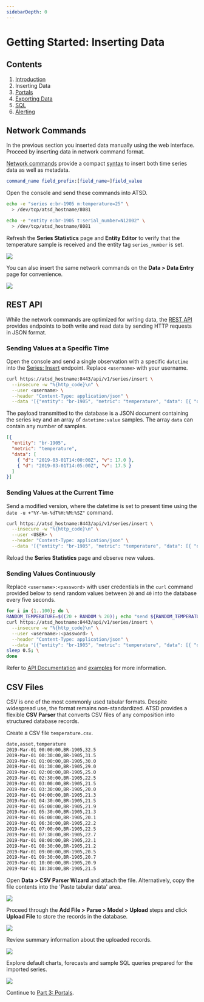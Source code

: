```yaml
---
sidebarDepth: 0
---
```


# Getting Started: Inserting Data

## Contents

1. [Introduction](./getting-started.md)
1. Inserting Data
1. [Portals](./getting-started-portal.md)
1. [Exporting Data](./getting-started-export.md)
1. [SQL](./getting-started-sql.md)
1. [Alerting](./getting-started-alert.md)

## Network Commands

In the previous section you inserted data manually using the web interface. Proceed by inserting data in network command format.

[Network commands](../api/network/README.md) provide a compact [syntax](../api/network/README.md#syntax) to insert both time series data as well as metadata.

```elm
command_name field_prefix:[field_name=]field_value
```

Open the console and send these commands into ATSD.

```bash
echo -e "series e:br-1905 m:temperature=25" \
  > /dev/tcp/atsd_hostname/8081
```

```bash
echo -e "entity e:br-1905 t:serial_number=N12002" \
  > /dev/tcp/atsd_hostname/8081
```

Refresh the **Series Statistics** page and **Entity Editor** to verify that the temperature sample is received and the entity tag `series_number` is set.

![](./resources/network-entity-command.png)

You can also insert the same network commands on the **Data > Data Entry** page for convenience.

![](./resources/network-commands-data.png)

## REST API

While the network commands are optimized for writing data, the [REST API](../api/data/README.md) provides endpoints to both write and read data by sending HTTP requests in JSON format.

### Sending Values at a Specific Time

Open the console and send a single observation with a specific `datetime` into the [Series: Insert](../api/data/series/insert.md) endpoint. Replace `<username>` with your username.

```bash
curl https://atsd_hostname:8443/api/v1/series/insert \
  --insecure -w "%{http_code}\n" \
  --user <username> \
  --header "Content-Type: application/json" \
  --data '[{"entity": "br-1905", "metric": "temperature", "data": [{ "d": "2019-03-01T14:00:00Z", "v": 17.0 }]}]'
```

The payload transmitted to the database is a JSON document containing the series key and an array of `datetime:value` samples. The array `data` can contain any number of samples.

```json
[{
  "entity": "br-1905",
  "metric": "temperature",
  "data": [
    { "d": "2019-03-01T14:00:00Z", "v": 17.0 },
    { "d": "2019-03-01T14:05:00Z", "v": 17.5 }
  ]
}]
```

### Sending Values at the Current Time

Send a modified version, where the datetime is set to present time using the `date -u +"%Y-%m-%dT%H:%M:%SZ"` command.

```bash
curl https://atsd_hostname:8443/api/v1/series/insert \
  --insecure -w "%{http_code}\n" \
  --user <USER> \
  --header "Content-Type: application/json" \
  --data '[{"entity": "br-1905", "metric": "temperature", "data": [{ "d": "'$(date -u +"%Y-%m-%dT%H:%M:%SZ")'", "v": 19.0 }]}]'
```

Reload the **Series Statistics** page and observe new values.

### Sending Values Continuously

Replace `<username>:<password>` with user credentials in the `curl` command provided below to send random values between `20` and `40` into the database every five seconds.

```bash
for i in {1..100}; do \
RANDOM_TEMPERATURE=$((20 + RANDOM % 20)); echo "send ${RANDOM_TEMPERATURE}"; \
curl https://atsd_hostname:8443/api/v1/series/insert \
  --insecure -w "%{http_code}\n" \
  --user <username>:<password> \
  --header "Content-Type: application/json" \
  --data '[{"entity": "br-1905", "metric": "temperature", "data": [{ "d": "'$(date -u +"%Y-%m-%dT%H:%M:%SZ")'", "v": '"$RANDOM_TEMPERATURE"' }]}]'; \
sleep 0.5; \
done
```

Refer to [API Documentation](../api/data/series/insert.md) and [examples](../api/data/series/insert.md#additional-examples) for more information.

## CSV Files

CSV is one of the most commonly used tabular formats. Despite widespread use, the format remains non-standardized. ATSD provides a flexible **CSV Parser** that converts CSV files of any composition into structured database records.

Create a CSV file `temperature.csv`.

```txt
date,asset,temperature
2019-Mar-01 00:00:00,BR-1905,32.5
2019-Mar-01 00:30:00,BR-1905,31.5
2019-Mar-01 01:00:00,BR-1905,30.0
2019-Mar-01 01:30:00,BR-1905,29.0
2019-Mar-01 02:00:00,BR-1905,25.0
2019-Mar-01 02:30:00,BR-1905,22.5
2019-Mar-01 03:00:00,BR-1905,21.5
2019-Mar-01 03:30:00,BR-1905,20.0
2019-Mar-01 04:00:00,BR-1905,21.3
2019-Mar-01 04:30:00,BR-1905,21.5
2019-Mar-01 05:00:00,BR-1905,21.9
2019-Mar-01 05:30:00,BR-1905,21.3
2019-Mar-01 06:00:00,BR-1905,20.1
2019-Mar-01 06:30:00,BR-1905,22.2
2019-Mar-01 07:00:00,BR-1905,22.5
2019-Mar-01 07:30:00,BR-1905,22.7
2019-Mar-01 08:00:00,BR-1905,22.1
2019-Mar-01 08:30:00,BR-1905,21.2
2019-Mar-01 09:00:00,BR-1905,20.5
2019-Mar-01 09:30:00,BR-1905,20.7
2019-Mar-01 10:00:00,BR-1905,20.9
2019-Mar-01 10:30:00,BR-1905,21.5
```

Open **Data > CSV Parser Wizard** and attach the file. Alternatively, copy the file contents into the 'Paste tabular data' area.

![](./resources/csv-wizard-1.png)

Proceed through the **Add File > Parse > Model > Upload** steps and click **Upload File** to store the records in the database.

![](./resources/csv-wizard-2.png)

Review summary information about the uploaded records.

![](./resources/csv-wizard-3.png)

Explore default charts, forecasts and sample SQL queries prepared for the imported series.

![](./resources/csv-wizard-4.png)

Continue to [Part 3: Portals](getting-started-portal.md).
